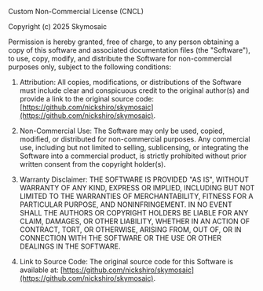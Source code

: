 Custom Non-Commercial License (CNCL)

Copyright (c) 2025 Skymosaic

Permission is hereby granted, free of charge, to any person obtaining a copy of this software and associated documentation files (the "Software"), to use, copy, modify, and distribute the Software for non-commercial purposes only, subject to the following conditions:

1. Attribution:
   All copies, modifications, or distributions of the Software must include clear and conspicuous credit to the original author(s) and provide a link to the original source code: [https://github.com/nickshiro/skymosaic](https://github.com/nickshiro/skymosaic).

2. Non-Commercial Use:
   The Software may only be used, copied, modified, or distributed for non-commercial purposes. Any commercial use, including but not limited to selling, sublicensing, or integrating the Software into a commercial product, is strictly prohibited without prior written consent from the copyright holder(s).

3. Warranty Disclaimer:
   THE SOFTWARE IS PROVIDED "AS IS", WITHOUT WARRANTY OF ANY KIND, EXPRESS OR IMPLIED, INCLUDING BUT NOT LIMITED TO THE WARRANTIES OF MERCHANTABILITY, FITNESS FOR A PARTICULAR PURPOSE, AND NONINFRINGEMENT. IN NO EVENT SHALL THE AUTHORS OR COPYRIGHT HOLDERS BE LIABLE FOR ANY CLAIM, DAMAGES, OR OTHER LIABILITY, WHETHER IN AN ACTION OF CONTRACT, TORT, OR OTHERWISE, ARISING FROM, OUT OF, OR IN CONNECTION WITH THE SOFTWARE OR THE USE OR OTHER DEALINGS IN THE SOFTWARE.

4. Link to Source Code:
   The original source code for this Software is available at: [https://github.com/nickshiro/skymosaic](https://github.com/nickshiro/skymosaic).
